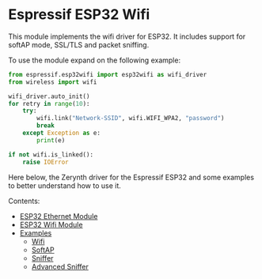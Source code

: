# Espressif ESP32 Wifi

This module implements the wifi driver for ESP32. It includes support for softAP mode, SSL/TLS and packet sniffing.

To use the module expand on the following example:

```python
from espressif.esp32wifi import esp32wifi as wifi_driver
from wireless import wifi

wifi_driver.auto_init()
for retry in range(10):
    try:
        wifi.link("Network-SSID", wifi.WIFI_WPA2, "password")
        break
    except Exception as e:
        print(e)

if not wifi.is_linked():
    raise IOError
```

Here below, the Zerynth driver for the Espressif ESP32 and some examples to better understand how to use it.

Contents:

 -   [ESP32 Ethernet Module](/latest/reference/libs/espressif/esp32net/docs/esp32eth/)
 -   [ESP32 Wifi Module](/latest/reference/libs/espressif/esp32net/docs/esp32wifi/)
 -   [Examples](/latest/reference/libs/espressif/esp32net/docs/examples/)
     -   [Wifi](/latest/reference/libs/espressif/esp32net/docs/examples/#wifi-connect)
     -   [SoftAP](/latest/reference/libs/espressif/esp32net/docs/examples/#soft-ap-mode)
     -   [Sniffer](/latest/reference/libs/espressif/esp32net/docs/examples/#sniffer)
     -   [Advanced Sniffer](/latest/reference/libs/espressif/esp32net/docs/examples/#advanced-sniffer)
<!--stackedit_data:
eyJoaXN0b3J5IjpbLTYyNzUzNjM0NF19
-->